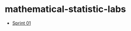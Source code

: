 # mathematical-statistic-labs

* [Sprint 01](https://savolus.github.io/mathematical-statistic-labs/sprint-01/ "Sprint 01")
